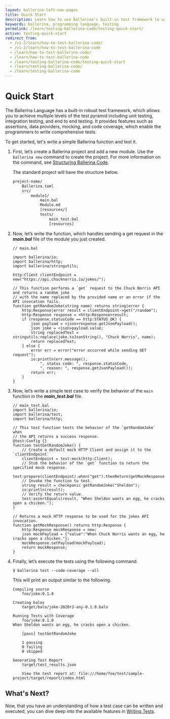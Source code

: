 ```yaml
---
layout: ballerina-left-nav-pages
title: Quick Start
description: Learn how to use Ballerina's built-in test framework to write testable code. The test framework provides a set of building blocks to help write and run tests.
keywords: ballerina, programming language, testing
permalink: /learn/testing-ballerina-code/testing-quick-start/
active: testing-quick-start
redirect_from:
  - /v1-2/learn/how-to-test-ballerina-code/
  - /v1-2/learn/how-to-test-ballerina-code
  - /learn/how-to-test-ballerina-code/
  - /learn/how-to-test-ballerina-code
  - /learn/testing-ballerina-code/testing-quick-start
  - /learn/testing-ballerina-code/
  - /learn/testing-ballerina-code
---
```


# Quick Start

The Ballerina Language has a built-in robust test framework, which allows you to achieve multiple levels of the test pyramid including unit testing, integration testing, and end to end testing.  It provides features such as assertions, data providers, mocking, and code coverage, which enable the programmers to write comprehensive tests.

To get started, let's write a simple Ballerina function and test it.

1. First, let’s create a Ballerina project and add a new module. Use the `ballerina new` command to create the project. 
For more information on the command, see [Structuring Ballerina Code](/learn/structuring-ballerina-code/).

    The standard project will have the structure below.

    ```bash
    project-name/
        Ballerina.toml         
        src/
            module1/           	
                main.bal   
                Module.md
                [resources/]
                tests/
                    main_test.bal
                    [resources]	   
    ```

2. Now, let’s write the function, which handles sending a get request in the ***main.bal*** file of the module you just
 created.
 
    ```ballerina
    // main.bal
    
    import ballerina/io;
    import ballerina/http;
    import ballerina/stringutils;
    
    http:Client clientEndpoint = new("https://api.chucknorris.io/jokes/");
    
    // This function performs a `get` request to the Chuck Norris API and returns a random joke 
    // with the name replaced by the provided name or an error if the API invocation fails.
    function getRandomJoke(string name) returns string|error {
        http:Response|error result = clientEndpoint->get("/random");
        http:Response response = <http:Response>result;
        if (response.statusCode == http:STATUS_OK) {
            json payload = <json>response.getJsonPayload();
            json joke = <json>payload.value;
            string replacedText = stringutils:replace(joke.toJsonString(), "Chuck Norris", name);
            return replacedText;
        } else {
            error err = error("error occurred while sending GET request");
            io:println(err.message(),
                ", status code: ", response.statusCode,
                ", reason: ", response.getJsonPayload());
            return err;
        }
    }
    
    ```

3. Now, let’s write a simple test case to verify the behavior of the `main` function in the ***main_test.bal*** file.

    ```ballerina
    // main_test.bal
    import ballerina/io;
    import ballerina/test;
    import ballerina/http;
    
    // This test function tests the behavior of the `getRandomJoke` when
    // the API returns a success response.
    @test:Config {}
    function testGetRandomJoke() {
        // Create a default mock HTTP Client and assign it to the `clientEndpoint`
        clientEndpoint = test:mock(http:Client);
        // Stub the behavior of the `get` function to return the specified mock response.
        test:prepare(clientEndpoint).when("get").thenReturn(getMockResponse());
        // Invoke the function to test.
        string result = checkpanic getRandomJoke("Sheldon");
        io:println(result);
        // Verify the return value.   
        test:assertEquals(result, "When Sheldon wants an egg, he cracks open a chicken.");
    }
    
    // Returns a mock HTTP response to be used for the jokes API invocation.
    function getMockResponse() returns http:Response {
        http:Response mockResponse = new;
        json mockPayload = {"value":"When Chuck Norris wants an egg, he cracks open a chicken."};
        mockResponse.setPayload(mockPayload);
        return mockResponse;
    }
    ```

4. Finally, let’s execute the tests using the following command.

    `$ ballerina test --code-coverage --all`

    This will print an output similar to the following.

    ```
    Compiling source
        foo/joke:0.1.0
    
    Creating balos
        target/balo/joke-2020r2-any-0.1.0.balo
    
    Running Tests with Coverage
        foo/joke:0.1.0
    When Sheldon wants an egg, he cracks open a chicken.
    
        [pass] testGetRandomJoke
    
        1 passing
        0 failing
        0 skipped
    
    Generating Test Report
        target/test_results.json
    
        View the test report at: file:///home/foo/test/sample-project/target/report/index.html
    ```
 
 
## What's Next?

Now, that you have an understanding of how a test case can be written and executed, you can dive deep into the available
 features in [Writing Tests](/learn/testing-ballerina-code/writing-tests).
